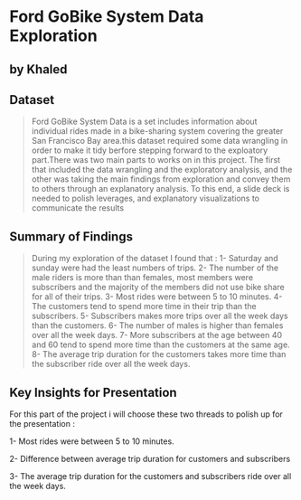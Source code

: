 # Ford GoBike System Data Exploration
## by Khaled

## Dataset

>Ford GoBike System Data is a set includes information about individual rides made in a bike-sharing system covering the greater San Francisco
Bay area.this dataset required some data wrangling in order to make it tidy berfore stepping forward to the exploatory part.There was two main parts to works on in this project. The first that included the data wrangling and the exploratory analysis, and the other was taking the main findings from exploration and convey them to others through an explanatory analysis. To this end, a slide deck is needed to  polish leverages, and explanatory visualizations to communicate the results

## Summary of Findings

>During my exploration of the dataset I found that :
1- Saturday and sunday were had the least numbers of trips.
2- The number of the male riders is more than than females, most members were subscribers and the majority of the members did not use bike share for all of their trips.
3- Most rides were between 5 to 10 minutes.
4- The customers tend to spend more time in their trip than the subscribers.
5- Subscribers makes more trips over all the week days than the customers.
6- The number of males is higher than females over all the week days.
7- More subscribers at the age between 40 and 60 tend to spend more time than the customers at the same age.
8- The average trip duration for the customers takes more time than the subscriber ride over all the week days.

## Key Insights for Presentation


For this part of the project i will choose these two threads to polish up for the presentation :

1- Most rides were between 5 to 10 minutes.

2- Difference between average trip duration for customers and subscribers

3- The average trip duration for the customers and subscribers ride over all the week days.


```python

```

